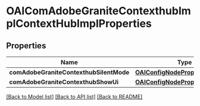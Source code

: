 # OAIComAdobeGraniteContexthubImplContextHubImplProperties

## Properties
Name | Type | Description | Notes
------------ | ------------- | ------------- | -------------
**comAdobeGraniteContexthubSilentMode** | [**OAIConfigNodePropertyBoolean***](OAIConfigNodePropertyBoolean.md) |  | [optional] 
**comAdobeGraniteContexthubShowUi** | [**OAIConfigNodePropertyBoolean***](OAIConfigNodePropertyBoolean.md) |  | [optional] 

[[Back to Model list]](../README.md#documentation-for-models) [[Back to API list]](../README.md#documentation-for-api-endpoints) [[Back to README]](../README.md)


